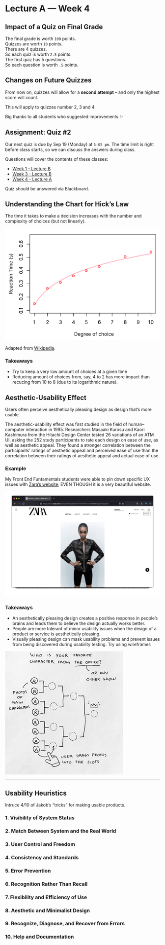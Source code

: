 # Lecture A — Week 4

## Impact of a Quiz on Final Grade

The final grade is worth `100` points.<br>
Quizzes are worth `10` points.<br>
There are 4 quizzes.<br>
So each quiz is worth `2.5` points.<br>
The first quiz has 5 questions.<br>
So each question is worth `.5` points.

## Changes on Future Quizzes

From now on, quizzes will allow for a **second attempt** – and only the highest score will count.

This will apply to quizzes number 2, 3 and 4.

Big thanks to all students who suggested improvements ✨

## Assignment: Quiz #2

Our next quiz is due by Sep 19 (Monday) at `5:05 pm`. The time limit is right before class starts, so we can discuss the answers during class.

Questions will cover the contents of these classes:
- [Week 1 - Lecture B](../week1-B/)
- [Week 3 - Lecture B](../week3-B/)
- [Week 4 - Lecture A](./)

Quiz should be answered via Blackboard.

## Understanding the Chart for Hick’s Law

The time it takes to make a decision increases with the number and complexity of choices (but not linearly).

![Adapted Hick’s Law chart](../../../../media/hicks-law-plotted-data-participant-red.svg)

Adapted from [Wikipedia](https://en.wikipedia.org/wiki/Hick's_law#Law).

### Takeaways
- Try to keep a very low amount of choices at a given time
- Reducing amount of choices from, say, 4 to 2 has more impact than recucing from 10 to 8 (due to its logarithmic nature).

## Aesthetic-Usability Effect

Users often perceive aesthetically pleasing design as design that’s more usable.

The aesthetic-usability effect was first studied in the field of human–computer interaction in 1995. Researchers Masaaki Kurosu and Kaori Kashimura from the Hitachi Design Center tested 26 variations of an ATM UI, asking the 252 study participants to rate each design on ease of use, as well as aesthetic appeal. They found a stronger correlation between the participants’ ratings of aesthetic appeal and perceived ease of use than the correlation between their ratings of aesthetic appeal and actual ease of use.

### Example
My Front End Funtamentals students were able to pin down specific UX issues with [Zara’s website](https://www.zara.com), EVEN THOUGH it is a very beautiful website.

![GIF of Zara’s thumbnails changing feature](../../../../media/zara-thumbnails.gif)

### Takeaways
- An aesthetically pleasing design creates a positive response in people’s brains and leads them to believe the design actually works better.
- People are more tolerant of minor usability issues when the design of a product or service is aesthetically pleasing.
- Visually pleasing design can mask usability problems and prevent issues from being discovered during usability testing. Try using wireframes

![Hand-drawn low fidelity interaction concept](../../../../media/tournament-brackets-low-fidelity.jpg)

---

## Usability Heuristics

Intruce 4/10 of Jakob’s “tricks” for making usable products.

### 1. Visibility of System Status

### 2. Match Between System and the Real World

### 3. User Control and Freedom

### 4. Consistency and Standards

### 5. Error Prevention

### 6. Recognition Rather Than Recall

### 7. Flexibility and Efficiency of Use

### 8. Aesthetic and Minimalist Design

### 9. Recognize, Diagnose, and Recover from Errors

### 10. Help and Documentation